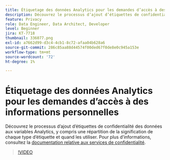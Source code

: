 ```yaml
---
title: Étiquetage des données Analytics pour les demandes d’accès à des informations personnelles
description: Découvrez le processus d’ajout d’étiquettes de confidentialité des données aux variables Analytics, y compris une répartition de la signification de chaque type d’étiquette et quand les utiliser.
feature: Privacy
role: Data Engineer, Data Architect, Developer
level: Beginner
jira: KT-7718
thumbnail: 336077.png
exl-id: a7662d99-d3c4-4cb1-8c72-afaa04b628a6
source-git-commit: 286c85aa88d44574f00ded67f0de8e0c945a153e
workflow-type: tm+mt
source-wordcount: '72'
ht-degree: 1%

---
```


# Étiquetage des données Analytics pour les demandes d’accès à des informations personnelles

Découvrez le processus d’ajout d’étiquettes de confidentialité des données aux variables Analytics, y compris une répartition de la signification de chaque type d’étiquette et quand les utiliser. Pour plus d’informations, consultez la [documentation relative aux services de confidentialité](https://experienceleague.adobe.com/docs/experience-platform/privacy/home.html?lang=fr).

>[!VIDEO](https://video.tv.adobe.com/v/3450664?captions=fre_fr&learn=on&enablevpops)
